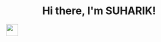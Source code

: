 <h1 align="center">Hi there, I'm SUHARIK!</h1>
<img src="https://github.com/blackcater/blackcater/raw/main/images/Hi.gif" height="32"/></h1>

<!--
**SUHARIKRomka/SUHARIKRomka** is a ✨ _special_ ✨ repository because its `README.md` (this file) appears on your GitHub profile.

Here are some ideas to get you started:

- 🔭 I’m currently working on ...
- 🌱 I’m currently learning ...
- 👯 I’m looking to collaborate on ...
- 🤔 I’m looking for help with ...
- 💬 Ask me about ...
- 📫 How to reach me: ...
- 😄 Pronouns: ...
- ⚡ Fun fact: ...
-->
